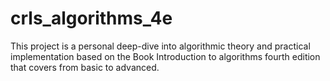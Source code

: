 # crls_algorithms_4e
This project is a personal deep-dive into algorithmic theory and practical implementation based on the Book Introduction to algorithms fourth edition that covers from basic to advanced.
